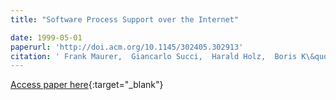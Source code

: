 ```yaml
---
title: "Software Process Support over the Internet"

date: 1999-05-01
paperurl: 'http://doi.acm.org/10.1145/302405.302913'
citation: ' Frank Maurer,  Giancarlo Succi,  Harald Holz,  Boris K\&quot;{o}tting,  Sigrid Goldmann,  Barbara Dellen, &quot;Software Process Support over the Internet.&quot;, 1999.'
---
```

[Access paper here](http://doi.acm.org/10.1145/302405.302913){:target="_blank"}
